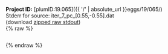 **Project ID:** [plumID:19.065]({{ '/' | absolute_url }}eggs/19/065/)  
Stderr for source:  iter_7_pc_[0.55,-0.55].dat   
(download [zipped raw stdout](iter_7_pc_[0.55,-0.55].dat.plumed.stdout.txt.zip))  
{% raw %}
<pre>
</pre>
{% endraw %}
